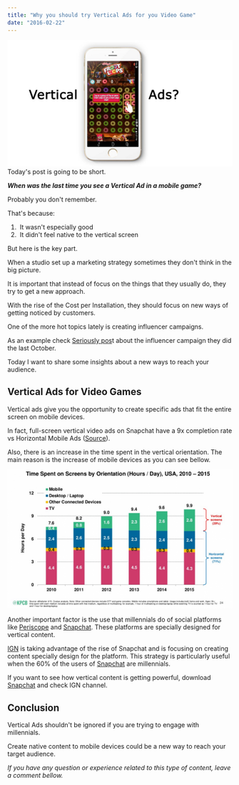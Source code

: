 ```yaml
---
title: "Why you should try Vertical Ads for you Video Game"
date: "2016-02-22"
---
```


![Vertical Ads for Video Game](images/vertical-ads-1-1024x576.jpg "Vertical Ads for Video Game")Today's post is going to be short.

**_When was the last time you see a Vertical Ad in a mobile game?_**

Probably you don't remember.

That's because:

1.  It wasn't especially good
2.  It didn't feel native to the vertical screen

But here is the key part.

When a studio set up a marketing strategy sometimes they don't think in the big picture.

It is important that instead of focus on the things that they usually do, they try to get a new approach.

With the rise of the Cost per Installation, they should focus on new ways of getting noticed by customers.

One of the more hot topics lately is creating influencer campaigns.

As an example check [Seriously pos](https://medium.com/@stalbs/taking-youtube-seriously-1191fbd9f0db#.yvum1ipos)t about the influencer campaign they did the last October.

Today I want to share some insights about a new ways to reach your audience.

## Vertical Ads for Video Games

Vertical ads give you the opportunity to create specific ads that fit the entire screen on mobile devices.

In fact, full-screen vertical video ads on Snapchat have a 9x completion rate vs Horizontal Mobile Ads ([Source](http://www.slideshare.net/kleinerperkins/internet-trends-v1/25?src=clipshare)).

Also, there is an increase in the time spent in the vertical orientation. The main reason is the increase of mobile devices as you can see bellow.

![Vertical Ads Video Game](images/Screen-Shot-2015-11-06-at-3.29.17-AM-1200x739-1024x631.png "Vertical Ads Video Game")

Another important factor is the use that millennials do of social platforms like [Periscope](https://www.periscope.tv/) and [Snapchat](https://www.snapchat.com/). These platforms are specially designed for vertical content.

[IGN](http://ca.ign.com/articles/2015/08/26/ign-is-coming-to-snapchat) is taking advantage of the rise of Snapchat and is focusing on creating content specially design for the platform. This strategy is particularly useful when the 60% of the users of [Snapchat](https://www.snapchat.com/) are millennials.

If you want to see how vertical content is getting powerful, download [Snapchat](https://www.snapchat.com/) and check IGN channel.

## Conclusion

Vertical Ads shouldn't be ignored if you are trying to engage with millennials.

Create native content to mobile devices could be a new way to reach your target audience.

_If you have any question or experience related to this type of content, leave a comment bellow._
